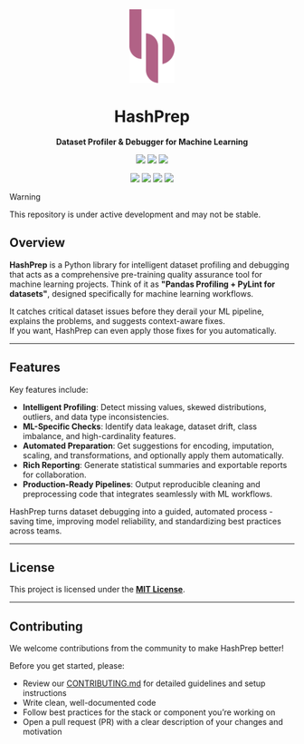 <div align="center">
  <picture>
    <img src="https://raw.githubusercontent.com/cachevector/hashprep/refs/heads/main/docs/assets/hashprep-wobg.svg" width="80">
  </picture>

  <h1>HashPrep</h1>
  <p>
    <b> Dataset Profiler & Debugger for Machine Learning </b>
  </p>

  <p align="center">
    <!-- Distribution -->
    <img src="https://img.shields.io/pypi/v/hashprep?color=blue&label=PyPI" />
    <!-- <img src="https://img.shields.io/badge/PyPI-Coming%20Soon-blue" /> -->
    <!-- License -->
    <img src="https://img.shields.io/badge/License-MIT-green" />
    <img src="https://img.shields.io/badge/CLI-Supported-orange" />
  </p>
  <p>
    <!-- Features -->
    <img src="https://img.shields.io/badge/Feature-Dataset%20Quality%20Assurance-critical" />
    <img src="https://img.shields.io/badge/Feature-Preprocessing%20%2B%20Profiling-blueviolet" />
    <img src="https://img.shields.io/badge/Feature-Report%20Generation-3f4f75" />
    <img src="https://img.shields.io/badge/Feature-Quick%20Fixes-success" />
  </p>
</div>

> [!WARNING]  
> This repository is under active development and may not be stable.

## Overview

**HashPrep** is a Python library for intelligent dataset profiling and debugging that acts as a comprehensive pre-training quality assurance tool for machine learning projects.
Think of it as **"Pandas Profiling + PyLint for datasets"**, designed specifically for machine learning workflows.

It catches critical dataset issues before they derail your ML pipeline, explains the problems, and suggests context-aware fixes.  
If you want, HashPrep can even apply those fixes for you automatically.


---

## Features

Key features include:

- **Intelligent Profiling**: Detect missing values, skewed distributions, outliers, and data type inconsistencies.
- **ML-Specific Checks**: Identify data leakage, dataset drift, class imbalance, and high-cardinality features.
- **Automated Preparation**: Get suggestions for encoding, imputation, scaling, and transformations, and optionally apply them automatically.
- **Rich Reporting**: Generate statistical summaries and exportable reports for collaboration.
- **Production-Ready Pipelines**: Output reproducible cleaning and preprocessing code that integrates seamlessly with ML workflows.

HashPrep turns dataset debugging into a guided, automated process - saving time, improving model reliability, and standardizing best practices across teams.

---

## License

This project is licensed under the [**MIT License**](./LICENSE).

---

## Contributing

We welcome contributions from the community to make HashPrep better!

Before you get started, please:

- Review our [CONTRIBUTING.md](./CONTRIBUTING.md) for detailed guidelines and setup instructions
- Write clean, well-documented code
- Follow best practices for the stack or component you’re working on
- Open a pull request (PR) with a clear description of your changes and motivation

